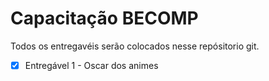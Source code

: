 # Capacitação BECOMP
Todos os entregavéis serão colocados nesse repósitorio git.

- [x] Entregável 1 - Oscar dos animes
